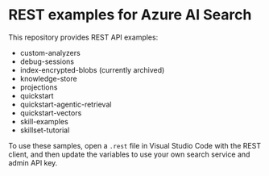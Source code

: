 # REST examples for Azure AI Search

This repository provides REST API examples:

+ custom-analyzers
+ debug-sessions
+ index-encrypted-blobs (currently archived)
+ knowledge-store
+ projections
+ quickstart
+ quickstart-agentic-retrieval
+ quickstart-vectors
+ skill-examples
+ skillset-tutorial

To use these samples, open a `.rest` file in Visual Studio Code with the REST client, and then update the variables to use your own search service and admin API key.
